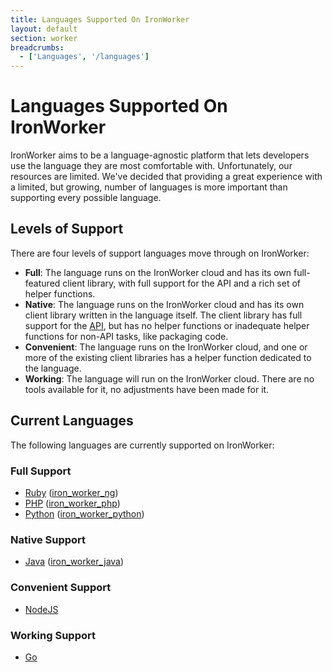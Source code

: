 ```yaml
---
title: Languages Supported On IronWorker
layout: default
section: worker
breadcrumbs:
  - ['Languages', '/languages']
---
```


# Languages Supported On IronWorker

IronWorker aims to be a language-agnostic platform that lets developers use the 
language they are most comfortable with. Unfortunately, our resources are 
limited. We've decided that providing a great experience with a limited, but 
growing, number of languages is more important than supporting every possible 
language.

## Levels of Support

There are four levels of support languages move through on IronWorker:

* **Full**: The language runs on the IronWorker cloud and has its own full-featured
client library, with full support for the API and a rich set of helper functions.
* **Native**: The language runs on the IronWorker cloud and has its own client
library written in the language itself. The client library has full support for
the [API](/worker/reference/api), but has no helper functions or inadequate
helper functions for non-API tasks, like packaging code.
* **Convenient**: The language runs on the IronWorker cloud, and one or more of
the existing client libraries has a helper function dedicated to the language.
* **Working**: The language will run on the IronWorker cloud. There are no
tools available for it, no adjustments have been made for it.


## Current Languages

The following languages are currently supported on IronWorker:

### Full Support

* [Ruby](/worker/languages/ruby) ([iron_worker_ng](https://github.com/iron-io/iron_worker_ruby_ng))
* [PHP](/worker/languages/php) ([iron_worker_php](https://github.com/iron-io/iron_worker_php))
* [Python](/worker/languages/python) ([iron_worker_python](https://github.com/iron-io/iron_worker_python))

### Native Support

* [Java](/worker/languages/java) ([iron_worker_java](https://github.com/iron-io/iron_worker_java))

### Convenient Support

* [NodeJS](/worker/languages/nodejs)

### Working Support

* [Go](/worker/languages/go)

